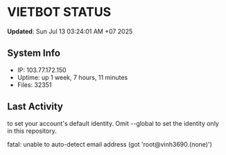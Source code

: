 # VIETBOT STATUS
**Updated**: Sun Jul 13 03:24:01 AM +07 2025

## System Info
- IP: 103.77.172.150
- Uptime: up 1 week, 7 hours, 11 minutes
- Files: 32351

## Last Activity

to set your account's default identity.
Omit --global to set the identity only in this repository.

fatal: unable to auto-detect email address (got 'root@vinh3690.(none)')

